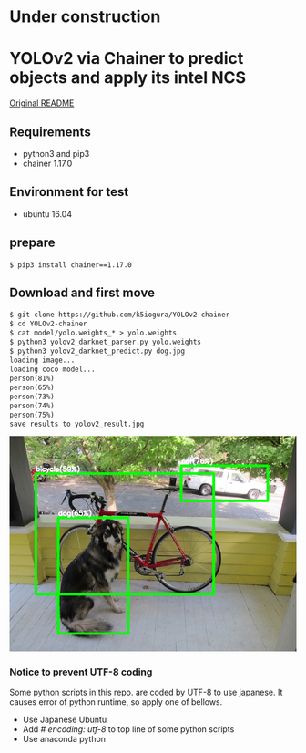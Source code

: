 # Under construction  

# YOLOv2 via Chainer to predict objects and apply its intel NCS

[Original README](./README_original.md)  

## Requirements

- python3 and pip3
- chainer 1.17.0

## Environment for test

- ubuntu 16.04

## prepare
    $ pip3 install chainer==1.17.0
    
## Download and first move
    $ git clone https://github.com/k5iogura/YOLOv2-chainer
    $ cd YOLOv2-chainer
    $ cat model/yolo.weights_* > yolo.weights
    $ python3 yolov2_darknet_parser.py yolo.weights
    $ python3 yolov2_darknet_predict.py dog.jpg
    loading image...
    loading coco model...
    person(81%)
    person(65%)
    person(73%)
    person(74%)
    person(75%)
    save results to yolov2_result.jpg

![](./files/first_view.png)

### Notice to prevent UTF-8 coding
Some python scripts in this repo. are coded by UTF-8 to use japanese. It causes error of python runtime, so apply one of bellows.  

- Use Japanese Ubuntu
- Add *# encoding: utf-8* to top line of some python scripts
- Use anaconda python
